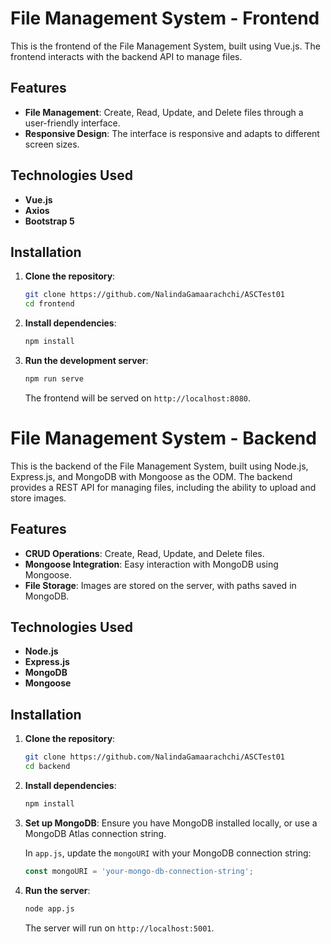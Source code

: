 # File Management System - Frontend

This is the frontend of the File Management System, built using Vue.js. The frontend interacts with the backend API to manage files.

## Features

- **File Management**: Create, Read, Update, and Delete files through a user-friendly interface.
- **Responsive Design**: The interface is responsive and adapts to different screen sizes.

## Technologies Used

- **Vue.js**
- **Axios** 
- **Bootstrap 5** 

## Installation

1. **Clone the repository**:
   ```bash
   git clone https://github.com/NalindaGamaarachchi/ASCTest01
   cd frontend
   ```

2. **Install dependencies**:
   ```bash
   npm install
   ```

3. **Run the development server**:
   ```bash
   npm run serve
   ```

   The frontend will be served on `http://localhost:8080`.


# File Management System - Backend

This is the backend of the File Management System, built using Node.js, Express.js, and MongoDB with Mongoose as the ODM. The backend provides a REST API for managing files, including the ability to upload and store images.

## Features

- **CRUD Operations**: Create, Read, Update, and Delete files.
- **Mongoose Integration**: Easy interaction with MongoDB using Mongoose.
- **File Storage**: Images are stored on the server, with paths saved in MongoDB.

## Technologies Used

- **Node.js**
- **Express.js**
- **MongoDB**
- **Mongoose**

## Installation

1. **Clone the repository**:
   ```bash
   git clone https://github.com/NalindaGamaarachchi/ASCTest01
   cd backend
   ```

2. **Install dependencies**:
   ```bash
   npm install
   ```

3. **Set up MongoDB**:
   Ensure you have MongoDB installed locally, or use a MongoDB Atlas connection string. 

   In `app.js`, update the `mongoURI` with your MongoDB connection string:
   ```javascript
   const mongoURI = 'your-mongo-db-connection-string';
   ```

4. **Run the server**:
   ```bash
   node app.js
   ```

   The server will run on `http://localhost:5001`.
